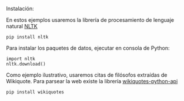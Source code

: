 Instalación:

En estos ejemplos usaremos la librería de procesamiento de lenguaje natural [NLTK](https://www.nltk.org/)

```
pip install nltk
```

Para instalar los paquetes de datos, ejecutar en consola de Python:

```
import nltk
nltk.download()
```

Como ejemplo ilustrativo, usaremos citas de filósofos extraídas de Wikiquote. Para parsear la web existe la librería  [wikiquotes-python-api](https://pypi.org/project/wikiquotes/)

```
pip install wikiquotes
```